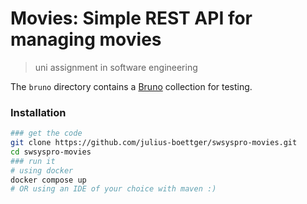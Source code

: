 # Movies: Simple REST API for managing movies
> uni assignment in software engineering

The `bruno` directory contains a [Bruno](https://www.usebruno.com/) collection for testing.

### Installation

```sh
### get the code
git clone https://github.com/julius-boettger/swsyspro-movies.git
cd swsyspro-movies
### run it
# using docker
docker compose up
# OR using an IDE of your choice with maven :)
```